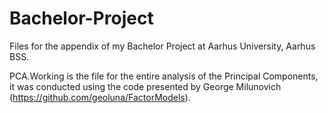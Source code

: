 # Bachelor-Project
Files for the appendix of my Bachelor Project at Aarhus University, Aarhus BSS.

PCA.Working is the file for the entire analysis of the Principal Components, it was conducted using the code presented by George Milunovich (https://github.com/geoluna/FactorModels).
